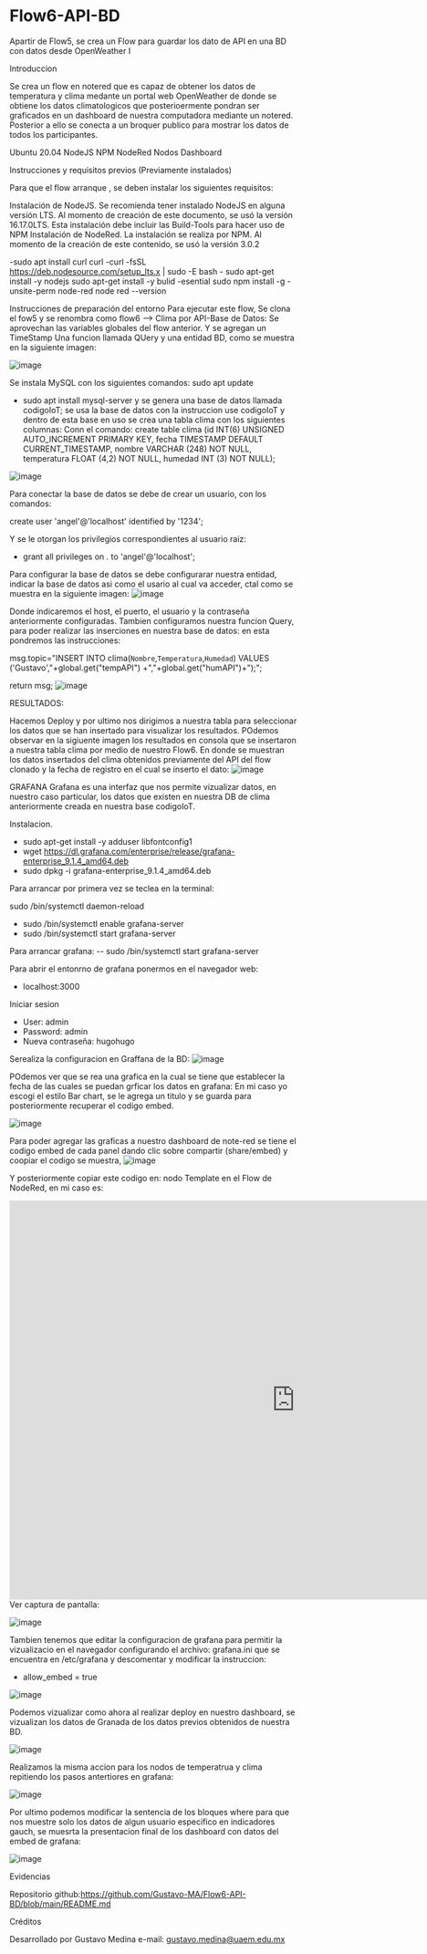 # Flow6-API-BD
Apartir de Flow5, se crea un Flow para guardar los dato de API en una BD con datos desde OpenWeather I

Introduccion

Se crea un flow en notered que es capaz de obtener los datos de temperatura y clima medante un portal web OpenWeather de donde se obtiene los datos climatologicos que posterioermente pondran ser graficados en un dashboard de nuestra computadora mediante un notered. Posterior a ello se conecta a un broquer publico para mostrar los datos de todos los participantes.

Ubuntu 20.04 NodeJS NPM NodeRed Nodos Dashboard

Instrucciones y requisitos previos (Previamente instalados)

Para que el flow arranque , se deben instalar los siguientes requisitos:

Instalación de NodeJS. Se recomienda tener instalado NodeJS en alguna versión LTS. Al momento de creación de este documento, se usó la versión 16.17.0LTS. Esta instalación debe incluir las Build-Tools para hacer uso de NPM Instalación de NodeRed. La instalación se realiza por NPM. Al momento de la creación de este contenido, se usó la versión 3.0.2

-sudo apt install curl curl -curl -fsSL https://deb.nodesource.com/setup_lts.x | sudo -E bash - sudo apt-get install -y nodejs sudo apt-get install -y bulid -esential sudo npm install -g -unsite-perm node-red node red --version

Instrucciones de preparación del entorno Para ejecutar este flow, Se clona el fow5 y se renombra como flow6 --> Clima por API-Base de Datos: 
Se aprovechan las variables globales del flow anterior.
Y se agregan un TimeStamp  Una funcion llamada QUery y una entidad BD, como se muestra en la siguiente imagen:


![image](https://user-images.githubusercontent.com/111370930/189792013-65c089f1-aceb-4814-8b2c-6daf5a36f0a1.png)


Se instala MySQL
con los siguientes comandos:
sudo apt update
- sudo apt install mysql-server
y se genera una base de datos llamada codigoIoT;
se usa la base de datos con la instruccion use codigoIoT
y dentro de  esta base en uso se crea una tabla clima con los siguientes columnas:
Conn el comando:
create table clima (id INT(6) UNSIGNED AUTO_INCREMENT PRIMARY KEY, fecha TIMESTAMP DEFAULT CURRENT_TIMESTAMP, nombre VARCHAR (248) NOT NULL, temperatura FLOAT (4,2) NOT NULL, humedad INT (3) NOT NULL);

![image](https://user-images.githubusercontent.com/111370930/189792114-978cde60-3d4e-4fcc-b847-e091abfcd36f.png)

Para conectar  la base de datos se debe de crear un usuario, con los comandos:

create user 'angel'@'localhost' identified by '1234';

Y se le otorgan los privilegios correspondientes al usuario raiz:
- grant all privileges on *.* to 'angel'@'localhost';

Para configurar la base de datos se debe configurarar nuestra entidad, indicar la base de datos asi como el usario al cual va acceder, ctal como se muestra en la siguiente imagen:
![image](https://user-images.githubusercontent.com/111370930/189792802-ed67548e-c0ee-455a-bd94-45daf0c797ae.png)

Donde indicaremos el host, el puerto, el usuario y la contraseña anteriormente configuradas.
Tambien configuramos nuestra funcion Query, para poder realizar las inserciones en nuestra base de datos: en esta pondremos las instrucciones:

msg.topic="INSERT INTO clima(`Nombre`,`Temperatura`,`Humedad`) VALUES ('Gustavo',"+global.get("tempAPI") +","+global.get("humAPI")+");";

return msg;
![image](https://user-images.githubusercontent.com/111370930/189793240-50cb6ff5-ed11-40c0-9eba-ea3a5b1e6efa.png)

RESULTADOS:

Hacemos Deploy y por ultimo nos dirigimos a nuestra tabla para seleccionar los datos que se han insertado para visualizar los resultados.
POdemos observar en la sigiuente imagen los resultados en consola que se insertaron  a nuestra tabla clima por medio de nuestro Flow6.
En donde se muestran los datos insertados del clima obtenidos previamente del API del flow clonado y la fecha de registro en el cual se inserto
el dato:
![image](https://user-images.githubusercontent.com/111370930/189793688-1a96f80d-0f34-42c3-8d4e-9916e284b686.png)


GRAFANA
Grafana es una interfaz que nos permite  vizualizar datos, en nuestro caso particular, los datos que existen en nuestra DB de clima anteriormente creada en nuestra base codigoIoT.

Instalacion.

- sudo apt-get install -y adduser libfontconfig1
- wget https://dl.grafana.com/enterprise/release/grafana-enterprise_9.1.4_amd64.deb
- sudo dpkg -i grafana-enterprise_9.1.4_amd64.deb

Para arrancar por primera vez se teclea en la terminal:

sudo /bin/systemctl daemon-reload
- sudo /bin/systemctl enable grafana-server
- sudo /bin/systemctl start grafana-server

Para arrancar grafana:
-- sudo /bin/systemctl start grafana-server

Para abrir el entonrno de grafana ponermos en el navegador web:
- localhost:3000

Iniciar sesion
- User: admin
- Password: admin
- Nueva contraseña: hugohugo

Serealiza la configuracion en Graffana de la BD:
![image](https://user-images.githubusercontent.com/111370930/191144162-fcc225f6-2329-494b-962e-b81ddd84dd21.png)

POdemos ver que se rea una grafica en la cual se tiene que establecer la fecha de las cuales se puedan grficar los datos en grafana:
En mi caso yo escogi el estilo Bar chart, se le agrega un titulo y se guarda para posteriormente recuperar el codigo embed.

![image](https://user-images.githubusercontent.com/111370930/191144379-0830ee50-0a59-488e-b330-05348519ef53.png)

Para poder agregar las graficas a nuestro dashboard de note-red se tiene el codigo embed de cada panel
dando clic sobre compartir (share/embed) y coopiar el codigo se muestra,
![image](https://user-images.githubusercontent.com/111370930/191144546-c8766479-e840-480a-9799-68b0766a57cb.png)

Y posteriormente copiar este codigo en: nodo Template en el Flow de NodeRed, en mi caso es:

<iframe src="http://localhost:3000/d-solo/uS4153MVz/climaporapi?-orgId=1&from=1662996598509&to=1663082998509&panelId=2"width="1000" height="700" frameborder="0"></iframe>
Ver captura de pantalla:

![image](https://user-images.githubusercontent.com/111370930/191144587-97ef934c-f4f8-4e0a-8731-99ee040490b2.png)

Tambien  tenemos que editar la configuracion de grafana para permitir la vizualizacio en el navegador configurando el archivo:
 grafana.ini que se encuentra en /etc/grafana
y descomentar y modificar la instruccion:

- allow_embed = true

![image](https://user-images.githubusercontent.com/111370930/191144655-07aa6124-8610-4147-9688-12daefdc2727.png)


Podemos vizualizar como ahora al realizar deploy en nuestro dashboard, se vizualizan los datos de Granada de los datos previos obtenidos de nuestra BD.

![image](https://user-images.githubusercontent.com/111370930/191144756-638915cd-f23d-43dd-b08a-2610204473fc.png)

Realizamos la misma accion para los nodos de temperatrua y clima repitiendo los pasos antertiores en grafana:

![image](https://user-images.githubusercontent.com/111370930/191144793-67764419-4e67-45dc-bc83-e626e54e6851.png)

Por ultimo podemos modificar la sentencia de los bloques where para que nos muestre solo los datos de algun usuario especifico en indicadores gauch,
se muesrta la presentacion final de los dashboard con datos del embed de grafana:

![image](https://user-images.githubusercontent.com/111370930/191144832-83d367d9-74cc-4ec3-ac6c-17b8a1ee7eca.png)

Evidencias

Repositorio github:https://github.com/Gustavo-MA/Flow6-API-BD/blob/main/README.md

Créditos

Desarrollado por Gustavo Medina e-mail: gustavo.medina@uaem.edu.mx

